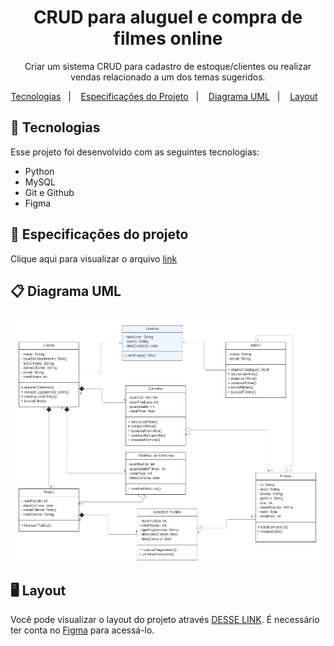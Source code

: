 <h1 align="center">  CRUD para aluguel e compra de filmes online  </h1>

<p align="center">
Criar um sistema CRUD para cadastro de estoque/clientes ou realizar vendas relacionado a
um dos temas sugeridos. <br/>
</p>
<p align="center">
  <a href="#-tecnologias">Tecnologias</a>&nbsp;&nbsp;&nbsp;|&nbsp;&nbsp;&nbsp;
  <a href="#-especificações-do-projeto">Especificações do Projeto</a>&nbsp;&nbsp;&nbsp;|&nbsp;&nbsp;&nbsp;
  <a href="#-diagrama-uml">Diagrama UML</a>&nbsp;&nbsp;&nbsp;|&nbsp;&nbsp;&nbsp;
  <a href="#-layout">Layout</a>&nbsp;&nbsp;&nbsp;
</p>

## 🚀 Tecnologias

Esse projeto foi desenvolvido com as seguintes tecnologias:

- Python
- MySQL
- Git e Github
- Figma

## 📌 Especificações do projeto

Clique aqui para visualizar o arquivo [link](https://drive.google.com/file/d/1PHZTz1Xi599uEXl4IQVHwf6B_Gc8h3dM/view)



## 📋 Diagrama UML 

<img src="uml.png" alt="diagrama UML do CRUD">

## 🖥 Layout

Você pode visualizar o layout do projeto através [DESSE LINK](https://www.figma.com/design/HznRsfDqKCqlzCRFlSAf5i/trabalho-BD?node-id=0-1&t=haPbspjnNqqiHBcw-1). É necessário ter conta no [Figma](https://figma.com) para acessá-lo.

